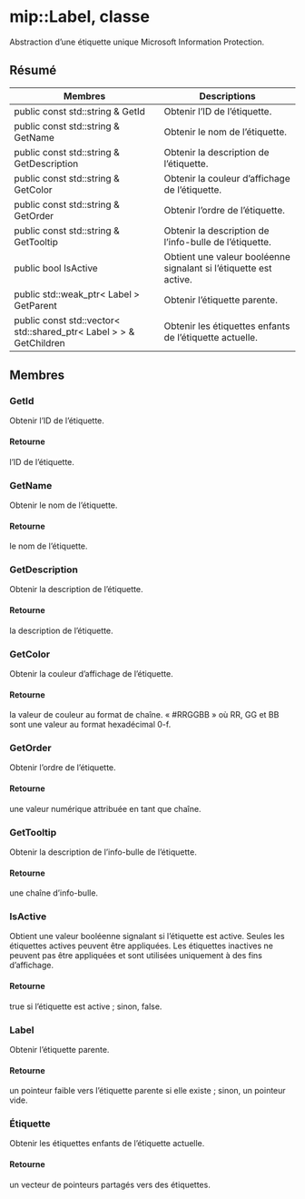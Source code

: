# <a name="class-miplabel"></a>mip::Label, classe 
Abstraction d’une étiquette unique Microsoft Information Protection.
## <a name="summary"></a>Résumé
 Membres                        | Descriptions                                
--------------------------------|---------------------------------------------
public const std::string & GetId | Obtenir l’ID de l’étiquette.
public const std::string & GetName | Obtenir le nom de l’étiquette.
public const std::string & GetDescription | Obtenir la description de l’étiquette.
public const std::string & GetColor | Obtenir la couleur d’affichage de l’étiquette.
public const std::string & GetOrder | Obtenir l’ordre de l’étiquette.
public const std::string & GetTooltip | Obtenir la description de l’info-bulle de l’étiquette.
public bool IsActive | Obtient une valeur booléenne signalant si l’étiquette est active.
public std::weak_ptr< Label > GetParent | Obtenir l’étiquette parente.
public const std::vector< std::shared_ptr< Label > > & GetChildren | Obtenir les étiquettes enfants de l’étiquette actuelle.
## <a name="members"></a>Membres
### <a name="getid"></a>GetId
Obtenir l’ID de l’étiquette.
#### <a name="returns"></a>Retourne
l’ID de l’étiquette.
### <a name="getname"></a>GetName
Obtenir le nom de l’étiquette.
#### <a name="returns"></a>Retourne
le nom de l’étiquette.
### <a name="getdescription"></a>GetDescription
Obtenir la description de l’étiquette.
#### <a name="returns"></a>Retourne
la description de l’étiquette.
### <a name="getcolor"></a>GetColor
Obtenir la couleur d’affichage de l’étiquette.
#### <a name="returns"></a>Retourne
la valeur de couleur au format de chaîne. « #RRGGBB » où RR, GG et BB sont une valeur au format hexadécimal 0-f.
### <a name="getorder"></a>GetOrder
Obtenir l’ordre de l’étiquette.
#### <a name="returns"></a>Retourne
une valeur numérique attribuée en tant que chaîne.
### <a name="gettooltip"></a>GetTooltip
Obtenir la description de l’info-bulle de l’étiquette.
#### <a name="returns"></a>Retourne
une chaîne d’info-bulle.
### <a name="isactive"></a>IsActive
Obtient une valeur booléenne signalant si l’étiquette est active.
Seules les étiquettes actives peuvent être appliquées. Les étiquettes inactives ne peuvent pas être appliquées et sont utilisées uniquement à des fins d’affichage. 
#### <a name="returns"></a>Retourne
true si l’étiquette est active ; sinon, false.
### <a name="label"></a>Label
Obtenir l’étiquette parente.
#### <a name="returns"></a>Retourne
un pointeur faible vers l’étiquette parente si elle existe ; sinon, un pointeur vide.
### <a name="label"></a>Étiquette
Obtenir les étiquettes enfants de l’étiquette actuelle.
#### <a name="returns"></a>Retourne
un vecteur de pointeurs partagés vers des étiquettes.